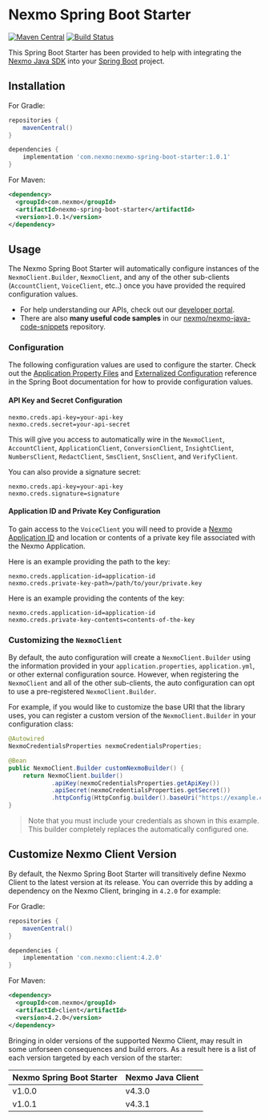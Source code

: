# Nexmo Spring Boot Starter

[![Maven Central](https://img.shields.io/maven-central/v/com.nexmo/nexmo-spring-boot-starter.svg?label=Maven%20Central)](https://search.maven.org/search?q=g:%22com.nexmo%22%20AND%20a:%22nexmo-spring-boot-starter%22)
[![Build Status](https://travis-ci.org/Nexmo/nexmo-spring-boot-starter.svg?branch=master)](https://travis-ci.org/Nexmo/nexmo-spring-boot-starter)

This Spring Boot Starter has been provided to help with integrating the [Nexmo Java SDK](https://github.com/Nexmo/nexmo-java) into your [Spring Boot](https://spring.io/projects/spring-boot) project.

## Installation

For Gradle:

```groovy
repositories {
    mavenCentral()
}

dependencies {
    implementation 'com.nexmo:nexmo-spring-boot-starter:1.0.1'
}
```

For Maven:

```xml
<dependency>
  <groupId>com.nexmo</groupId>
  <artifactId>nexmo-spring-boot-starter</artifactId>
  <version>1.0.1</version>
</dependency>
```

## Usage

The Nexmo Spring Boot Starter will automatically configure instances of the `NexmoClient.Builder`, `NexmoClient`, and any of the other sub-clients (`AccountClient`, `VoiceClient`, etc..) once you have provided the required configuration values.

* For help understanding our APIs, check out our [developer portal](https://developer.nexmo.com/).
* There are also **many useful code samples** in our [nexmo/nexmo-java-code-snippets](https://github.com/Nexmo/nexmo-java-code-snippets) repository.

### Configuration

The following configuration values are used to configure the starter. Check out the [Application Property Files](https://docs.spring.io/spring-boot/docs/current/reference/htmlsingle/#boot-features-external-config-application-property-files) and [Externalized Configuration](https://docs.spring.io/spring-boot/docs/current/reference/htmlsingle/#boot-features-external-config) reference in the Spring Boot documentation for how to provide configuration values.

#### API Key and Secret Configuration

```
nexmo.creds.api-key=your-api-key
nexmo.creds.secret=your-api-secret
```

This will give you access to automatically wire in the `NexmoClient`, `AccountClient`, `ApplicationClient`, `ConversionClient`, `InsightClient`, `NumbersClient`, `RedactClient`, `SmsClient`, `SnsClient`, and `VerifyClient`.

You can also provide a signature secret:

```
nexmo.creds.api-key=your-api-key
nexmo.creds.signature=signature
```

#### Application ID and Private Key Configuration
To gain access to the `VoiceClient` you will need to provide a [Nexmo Application ID]() and location or contents of a private key file associated with the Nexmo Application.

Here is an example providing the path to the key:
```
nexmo.creds.application-id=application-id
nexmo.creds.private-key-path=/path/to/your/private.key
```

Here is an example providing the contents of the key:
```
nexmo.creds.application-id=application-id
nexmo.creds.private-key-contents=contents-of-the-key
```

### Customizing the `NexmoClient`

By default, the auto configuration will create a `NexmoClient.Builder` using the information provided in your `application.properties`, `application.yml`, or other external configuration source. However, when registering the `NexmoClient` and all of the other sub-clients, the auto configuration can opt to use a pre-registered `NexmoClient.Builder`.

For example, if you would like to customize the base URI that the library uses, you can register a custom version of the `NexmoClient.Builder` in your configuration class:

```java
@Autowired
NexmoCredentialsProperties nexmoCredentialsProperties;

@Bean
public NexmoClient.Builder customNexmoBuilder() {
    return NexmoClient.builder()
            .apiKey(nexmoCredentialsProperties.getApiKey())
            .apiSecret(nexmoCredentialsProperties.getSecret())
            .httpConfig(HttpConfig.builder().baseUri("https://example.com").build());
}
```
> Note that you must include your credentials as shown in this example. This builder completely replaces the automatically configured one.

## Customize Nexmo Client Version

By default, the Nexmo Spring Boot Starter will transitively define Nexmo Client to the latest version at its release. You can override this by adding a dependency on the Nexmo Client, bringing in `4.2.0` for example:

For Gradle:

```groovy
repositories {
    mavenCentral()
}

dependencies {
    implementation 'com.nexmo:client:4.2.0'
}
```

For Maven:

```xml
<dependency>
  <groupId>com.nexmo</groupId>
  <artifactId>client</artifactId>
  <version>4.2.0</version>
</dependency>
```

Bringing in older versions of the supported Nexmo Client, may result in some unforseen consequences and build errors. As a result here is a list of each version targeted by each version of the starter:

| Nexmo Spring Boot Starter | Nexmo Java Client |
|---|---|
| v1.0.0 | v4.3.0 |
| v1.0.1 | v4.3.1 |
